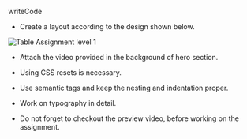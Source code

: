 writeCode

- Create a layout according to the design shown below.

![Table Assignment level 1](https://raw.githubusercontent.com/suraj122/AC-STYLE-images/master/table/ex-1.png)

- Attach the video provided in the background of hero section.

- Using CSS resets is necessary.

- Use semantic tags and keep the nesting and indentation proper.

- Work on typography in detail.

- Do not forget to checkout the preview video, before working on the assignment.
